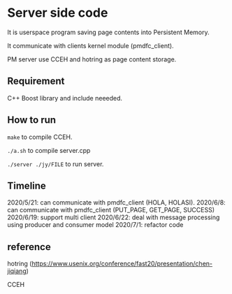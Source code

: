 # Server side code

It is userspace program saving page contents into Persistent Memory.

It communicate with clients kernel module (pmdfc_client).

PM server use CCEH and hotring as page content storage.


## Requirement

C++ Boost library and include neeeded.

## How to run

```make``` to compile CCEH.

```./a.sh```  to compile server.cpp

```./server ./jy/FILE``` to run server.


## Timeline

2020/5/21: can communicate with pmdfc_client (HOLA, HOLASI).
2020/6/8: can communicate with pmdfc_client (PUT_PAGE, GET_PAGE, SUCCESS)
2020/6/19: support multi client
2020/6/22: deal with message processing using producer and consumer model
2020/7/1: refactor code

## reference

hotring (https://www.usenix.org/conference/fast20/presentation/chen-jiqiang)

CCEH

